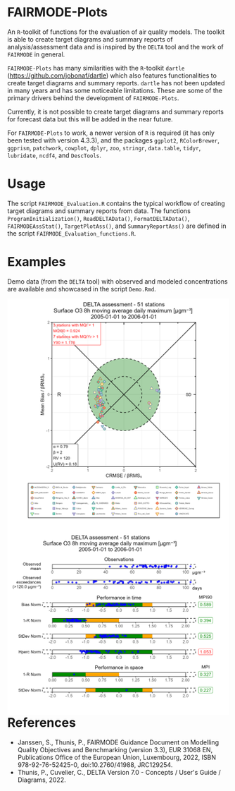 # FAIRMODE-Plots
An `R`-toolkit of functions for the evaluation of air quality models. The toolkit is able to create target diagrams and summary reports of analysis/assessment data and is inspired by the `DELTA` tool and the work of `FAIRMODE` in general. 

`FAIRMODE-Plots` has many similarities with the `R`-toolkit `dartle` (https://github.com/jobonaf/dartle) which also features functionalities to create target diagrams and summary reports. `dartle` has not been updated in many years and has some noticeable limitations. These are some of the primary drivers behind the development of `FAIRMODE-Plots`. 

Currently, it is not possible to create target diagrams and summary reports for forecast data but this will be added in the near future. 

For `FAIRMODE-Plots` to work, a newer version of `R` is required (it has only been tested with version 4.3.3), and the packages `ggplot2`, `RColorBrewer`, `ggprism`, `patchwork`, `cowplot`, `dplyr`, `zoo`, `stringr`, `data.table`, `tidyr`, `lubridate`, `ncdf4`, and `DescTools`.

# Usage

The script `FAIRMODE_Evaluation.R` contains the typical workflow of creating target diagrams and summary reports from data. The functions `ProgramInitialization()`, `ReadDELTAData()`,  `FormatDELTAData()`, `FAIRMODEAssStat()`, `TargetPlotAss()`, and `SummaryReportAss()` are defined in the script `FAIRMODE_Evaluation_functions.R`. 

# Examples

Demo data (from the `DELTA` tool) with observed and modeled concentrations are available and showcased in the script `Demo.Rmd`. 

<img style="float: left;" src="TargetPlot_DELTA_O3.png">
<img style="float: left;" src="SummaryReport_DELTA_O3.png">

# References

* Janssen, S., Thunis, P., FAIRMODE Guidance Document on Modelling Quality Objectives and Benchmarking (version 3.3), EUR 31068 EN, Publications Office of the European Union, Luxembourg, 2022, ISBN 978-92-76-52425-0, doi:10.2760/41988, JRC129254.
* Thunis, P., Cuvelier, C., DELTA Version 7.0 - Concepts / User's Guide / Diagrams, 2022.
